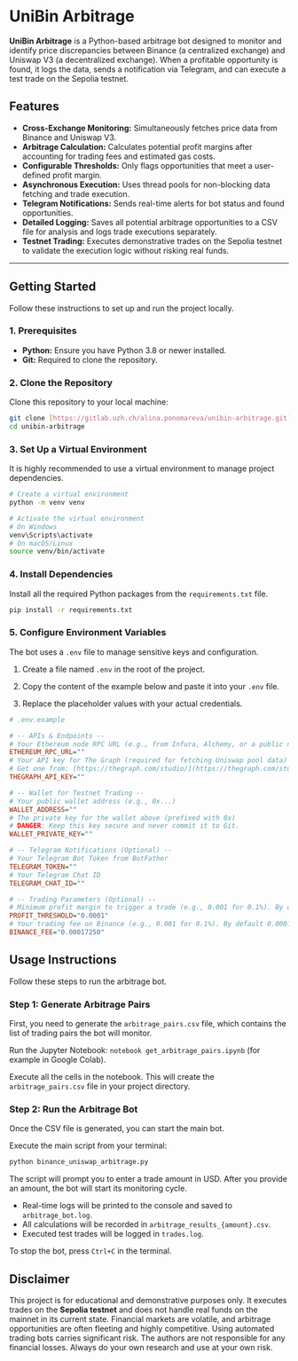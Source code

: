 # UniBin Arbitrage

**UniBin Arbitrage** is a Python-based arbitrage bot designed to monitor and identify price discrepancies between Binance (a centralized exchange) and Uniswap V3 (a decentralized exchange). When a profitable opportunity is found, it logs the data, sends a notification via Telegram, and can execute a test trade on the Sepolia testnet.

## Features

- **Cross-Exchange Monitoring:** Simultaneously fetches price data from Binance and Uniswap V3.
- **Arbitrage Calculation:** Calculates potential profit margins after accounting for trading fees and estimated gas costs.
- **Configurable Thresholds:** Only flags opportunities that meet a user-defined profit margin.
- **Asynchronous Execution:** Uses thread pools for non-blocking data fetching and trade execution.
- **Telegram Notifications:** Sends real-time alerts for bot status and found opportunities.
- **Detailed Logging:** Saves all potential arbitrage opportunities to a CSV file for analysis and logs trade executions separately.
- **Testnet Trading:** Executes demonstrative trades on the Sepolia testnet to validate the execution logic without risking real funds.

---

## Getting Started

Follow these instructions to set up and run the project locally.

### 1. Prerequisites

- **Python:** Ensure you have Python 3.8 or newer installed.
- **Git:** Required to clone the repository.

### 2. Clone the Repository

Clone this repository to your local machine:
```bash
git clone [https://gitlab.uzh.ch/alina.ponomareva/unibin-arbitrage.git](https://gitlab.uzh.ch/alina.ponomareva/unibin-arbitrage.git)
cd unibin-arbitrage
```

### 3. Set Up a Virtual Environment

It is highly recommended to use a virtual environment to manage project dependencies.

```bash
# Create a virtual environment
python -m venv venv

# Activate the virtual environment
# On Windows
venv\Scripts\activate
# On macOS/Linux
source venv/bin/activate
```

### 4. Install Dependencies

Install all the required Python packages from the `requirements.txt` file.

```bash
pip install -r requirements.txt
```

### 5. Configure Environment Variables

The bot uses a `.env` file to manage sensitive keys and configuration.

1. Create a file named `.env` in the root of the project.

2. Copy the content of the example below and paste it into your `.env` file.

3. Replace the placeholder values with your actual credentials.

```ini
# .env.example

# -- APIs & Endpoints --
# Your Ethereum node RPC URL (e.g., from Infura, Alchemy, or a public node). By default https://ethereum-rpc.publicnode.com is used.
ETHEREUM_RPC_URL=""
# Your API key for The Graph (required for fetching Uniswap pool data)
# Get one from: [https://thegraph.com/studio/](https://thegraph.com/studio/)
THEGRAPH_API_KEY=""

# -- Wallet for Testnet Trading --
# Your public wallet address (e.g., 0x...)
WALLET_ADDRESS=""
# The private key for the wallet above (prefixed with 0x)
# DANGER: Keep this key secure and never commit it to Git.
WALLET_PRIVATE_KEY=""

# -- Telegram Notifications (Optional) --
# Your Telegram Bot Token from BotFather
TELEGRAM_TOKEN=""
# Your Telegram Chat ID
TELEGRAM_CHAT_ID=""

# -- Trading Parameters (Optional) --
# Minimum profit margin to trigger a trade (e.g., 0.001 for 0.1%). By default 0.0001
PROFIT_THRESHOLD="0.0001"
# Your trading fee on Binance (e.g., 0.001 for 0.1%). By default 0.00017250
BINANCE_FEE="0.00017250"
```

## Usage Instructions

Follow these steps to run the arbitrage bot.

### Step 1: Generate Arbitrage Pairs

First, you need to generate the `arbitrage_pairs.csv` file, which contains the list of trading pairs the bot will monitor.

Run the Jupyter Notebook: `notebook get_arbitrage_pairs.ipynb` (for example in Google Colab).

Execute all the cells in the notebook. This will create the `arbitrage_pairs.csv` file in your project directory.

### Step 2: Run the Arbitrage Bot

Once the CSV file is generated, you can start the main bot.

Execute the main script from your terminal:

```bash
python binance_uniswap_arbitrage.py
```

The script will prompt you to enter a trade amount in USD. After you provide an amount, the bot will start its monitoring cycle.

- Real-time logs will be printed to the console and saved to `arbitrage_bot.log`.
- All calculations will be recorded in `arbitrage_results_{amount}.csv`.
- Executed test trades will be logged in `trades.log`.

To stop the bot, press `Ctrl+C` in the terminal.

## Disclaimer

This project is for educational and demonstrative purposes only. It executes trades on the **Sepolia testnet** and does not handle real funds on the mainnet in its current state. Financial markets are volatile, and arbitrage opportunities are often fleeting and highly competitive. Using automated trading bots carries significant risk. The authors are not responsible for any financial losses. Always do your own research and use at your own risk.
